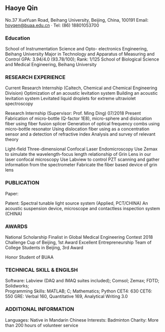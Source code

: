 ## Haoye Qin
No.37 XueYuan Road, Beihang University, Beijing, China, 100191
Email: hoyqen@buaa.edu.cn · Tel: (86) 18801053700

### Education

School of Instrumentation Science and Opto- electronics Engineering, Beihang University
Major in Technology and Apparatus of Measuring and Control
GPA: 3.94/4.0 (93.78/100); Rank: 1/125
School of Biological Science and Medical Engineering, Beihang University


### RESEARCH EXPERIENCE
Current Research Internship (Caltech, Chemical and Chemical Engineering Division)
Optimization of an acoustic levitation system
Building an acoustic levitation system
Levitated liquid droplets for extreme ultraviolet spectroscopy

Research Internship (Supervisor: Prof. Ming Ding) 07/2018
Present Fabrication of micro-bottle (Q-factor 1E8), micro-sphere and dislocation fiber using fiber fusion splicer
Generation of optical frequency combs using micro-bottle resonator
Using dislocation fiber using as a concentration sensor and a detection of refractive index Analysis and survey of relevant theory

Light-field Three-dimensional Confocal Laser Endomicroscopy
Use Zemax to simulate the wavelength-focus length relationship of Grin Lens in our laser confocal microscopy
Use Labview to control PZT scanning and gather information from the spectrometer
Fabricate the fiber based device of grin lens

### PUBLICATION
Paper:


Patent:
Spectral tunable light source system (Applied, PCT/CHINA)
An acoustic suspension device, microscope and contactless inspection system (CHINA)


### AWARDS
National Scholarship
Finalist in Global Medical Engineering Contest 2018
Challenge Cup of Beijing, 1st Award
Excellent Entrepreneurship Team of College Students in Beijing, 3rd Award

Honor Student of BUAA
### TECHNICAL SKILL & ENGILSH
Software: Labview (DAQ and IMAQ suites included); Comsol; Zemax; FDTD; Solidworks;  
Programming Skills: MATLAB; C; Mathematics; Python
CET4: 630 CET6: 550
GRE: Verbal 160, Quantitative 169, Analytical Writing 3.0 

### ADDITIONAL INFORMATION
Languages: Native in Mandarin Chinese 
Interests: Badminton
Charity: More than 200 hours of volunteer service
